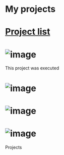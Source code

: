 # My projects
# <a href = "https://github.com/pappykkay"> Project list </a>
# ![image](https://github.com/pappykkay/papp.github.io/assets/119144075/c7d11c65-347d-49b6-a728-1d3871207c13)
This project was executed

# ![image](https://github.com/pappykkay/papp.github.io/assets/119144075/5ce9b4d6-f040-46b5-bcb3-217c40310f05)
# ![image](https://github.com/pappykkay/koladeyanju.github.io/assets/119144075/3c4712bf-3c30-42b8-adff-b29aa6c83c33)
# ![image](https://github.com/pappykkay/koladeyanju.github.io/assets/119144075/cd64156a-14b0-48a8-af5e-ce2bf660419d)



Projects 
